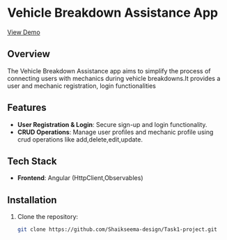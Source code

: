 # Vehicle Breakdown Assistance App


<a href="https://github.com/user-attachments/assets/2d47dbff-6e1e-491b-ab38-871a3108dd4d">View Demo</a>


## Overview
The Vehicle Breakdown Assistance app aims to simplify the process of connecting users with mechanics during vehicle breakdowns.It provides a user and mechanic registration, login functionalities

## Features
- **User Registration & Login**: Secure sign-up and login functionality.
- **CRUD Operations**: Manage user profiles and mechanic profile using crud operations like add,delete,edit,update.

## Tech Stack
- **Frontend**: Angular (HttpClient,Observables)

## Installation
1. Clone the repository:
   ```bash
   git clone https://github.com/Shaikseema-design/Task1-project.git
